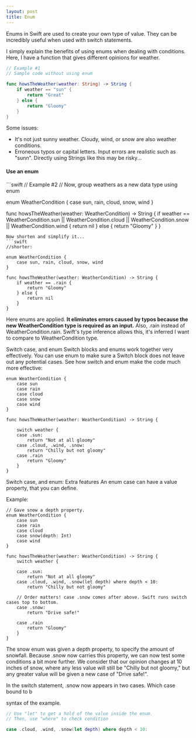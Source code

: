 ```yaml
---
layout: post
title: Enum  
---
```


Enums in Swift are used to create your own type of value. They can be incredibly useful when used with switch statements. 

I simply explain the benefits of using enums when dealing with conditions.
Here, I have a function that gives different opinions for weather.


```swift
// Example #1
// Sample code without using enum

func howsTheWeather(weather: String) -> String {
    if weather == "sun" {
        return "Great"
    } else {
        return "Gloomy"
    }
}
```

Some issues:
<ul>
  <li> It's not just sunny weather.
      Cloudy, wind, or snow are also weather conditions. 
  <li> Erroneous typos or capital letters.
      Input errors are realistic such as "sunn". Directly using Strings like this may be risky... 
</ul>

<h4>Use an enum</h4>
```swift
// Example #2
// Now, group weathers as a new data type using enum

enum WeatherCondition {
    case sun, rain, cloud, snow, wind 
}

func howsTheWeather(weather: WeatherCondition) -> String {
    if weather == WeatherCondition.sun || WeatherCondition.cloud || WeatherCondition.snow || WeatherCondition.wind {
        return nil
    } else {
        return "Gloomy"
    }
}
```
Now shorten and simplify it...
```swift
//shorter:

enum WeatherCondition {
    case sun, rain, cloud, snow, wind 
}

func howsTheWeather(weather: WeatherCondition) -> String {
    if weather == .rain {
        return "Gloomy"
    } else {
        return nil
    }
}
```
Here enums are applied. <b>It eliminates errors caused by typos because the new WeatherCondition type is required as an input.</b>
Also, .rain instead of WeatherCondition.rain. Swift's type inference allows this, it's inferred I want to compare to WeatherCondition type. 


<n3>Switch case, and enum</n3>
Switch blocks and enums work together very effectively. You can use enum to make sure a Switch block does not leave out any potential cases.
See how switch and enum make the code much more effective:

```switch
enum WeatherCondition {
    case sun
    case rain
    case cloud
    case snow
    case wind
}

func howsTheWeather(weather: WeatherCondition) -> String {

    switch weather {
    case .sun:
        return "Not at all gloomy"
    case .cloud, .wind, .snow:
        return "Chilly but not gloomy"
    case .rain
        return "Gloomy"
    }
}
```

<n4>Switch case, and enum: Extra features</n4>
An enum case can have a value property, that you can define.

Example:
```switch
// Gave snow a depth property.
enum WeatherCondition {
    case sun
    case rain
    case cloud
    case snow(depth: Int) 
    case wind
}

func howsTheWeather(weather: WeatherCondition) -> String {
    switch weather {
    
    case .sun:
        return "Not at all gloomy"
    case .cloud, .wind, .snow(let depth) where depth < 10:
        return "Chilly but not gloomy"
        
    // Order matters! case .snow comes after above. Swift runs switch cases top to bottom.
    case .snow:  
        return "Drive safe!"
    
    case .rain
        return "Gloomy"
    }
}
```
The snow enum was given a depth property, to specify the amount of snowfall. Because .snow now carries this property, we can now test some conditions a bit more further. We consider that our opinion changes at 10 inches of snow, where any less value will still be "Chilly but not gloomy," but any greater value will be given a new case of "Drive safe!". 

In the switch statement, .snow now appears in two cases. Which case bound to b

syntax of the example.
```swift
// Use "let" to get a hold of the value inside the enum.
// Then, use "where" to check condition

case .cloud, .wind, .snow(let depth) where depth < 10:
```


